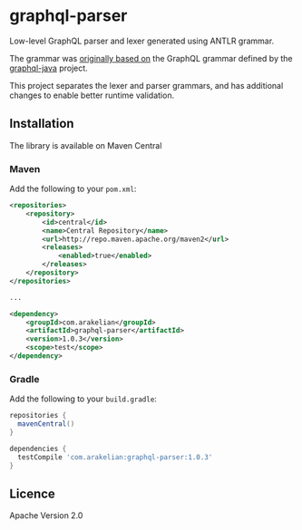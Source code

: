# graphql-parser

Low-level GraphQL parser and lexer generated using ANTLR grammar.

The grammar was [originally based on](https://github.com/graphql-java/graphql-java/blob/master/src/main/antlr/Graphql.g4) the GraphQL grammar defined by the [graphql-java](https://github.com/graphql-java/graphql-java) project.

This project separates the lexer and parser grammars, and has additional changes to enable better runtime validation.

## Installation

The library is available on Maven Central

### Maven

Add the following to your `pom.xml`:

```xml
<repositories>
    <repository>
        <id>central</id>
        <name>Central Repository</name>
        <url>http://repo.maven.apache.org/maven2</url>
        <releases>
            <enabled>true</enabled>
        </releases>
    </repository>
</repositories>

...

<dependency>
    <groupId>com.arakelian</groupId>
    <artifactId>graphql-parser</artifactId>
    <version>1.0.3</version>
    <scope>test</scope>
</dependency>
```

### Gradle

Add the following to your `build.gradle`:

```groovy
repositories {
  mavenCentral()
}

dependencies {
  testCompile 'com.arakelian:graphql-parser:1.0.3'
}
```

## Licence

Apache Version 2.0
